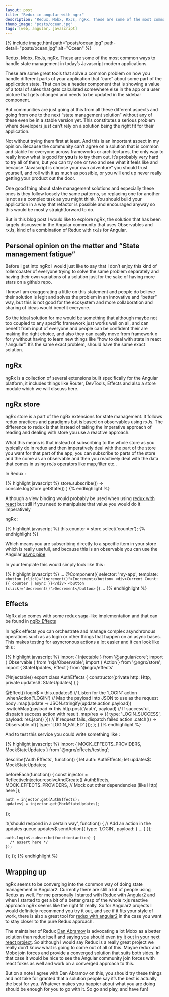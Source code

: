 ```yaml
---
layout: post
title: "Redux in angular with ngrx"
description: "Redux, Mobx, RxJs, ngRx. These are some of the most common ways to handle state management in today’s Javascript modern applications."
thumb_image: "posts/ocean.jpg"
tags: [web, angular, javascript]
---
```


{% include image.html path="posts/ocean.jpg" path-detail="posts/ocean.jpg" alt="Ocean" %}

Redux, Mobx, RxJs, ngRx. These are some of the most common ways to handle state management in today’s Javascript modern applications. 

These are some great tools that solve a common problem on how you handle different parts of your application that “care” about some part of the application state. That can be a header component that is showing a value of a total of sales that gets calculated somewhere else in the app or a user picture that gets changed and needs to be updated in the sidebar component.

But communities are just going at this from all these different aspects and going from one to the next “state management solution” without any of these even be in a stable version yet. This constitutes a serious problem where developers just can’t rely on a solution being the right fit for their application. 

Not without trying them first at least. And this is an important aspect in my opinion. Because the community can’t agree on a solution that is common and stable for everyone across frameworks or architectures, the only way to really know what is good for **you** is to try them out. It’s probably very hard to try all of them, but you can try one or two and see what it feels like and because “Javascript is choose your own adventure” you should trust yourself, and roll with it as much as possible, or you will end up never really getting your product out the door.

One good thing about state management solutions and especially these ones is they follow loosely the same patterns, so replacing one for another is not as a complex task as you might think. You should build your application in a way that refactor is possible and encouraged anyway so this would be mostly straightforward to do.

But in this blog post I would like to explore ngRx, the solution that has been largely discussed in the Angular community that uses Observables and rxJs, kind of a combination of Redux with rxJs for Angular.

## Personal opinion on the matter and “State management fatigue”

Before I get into ngRx I would just like to say that I don’t enjoy this kind of rollercoaster of everyone trying to solve the same problem separately and having their own variations of a solution just for the sake of having more stars on a github repo. 

I know I am exaggerating a little on this statement and people do believe their solution is legit and solves the problem in an innovative and “better” way, but this is not good for the ecosystem and more collaboration and sharing of ideas would benefit everyone.

So the ideal solution for me would be something that although maybe not too coupled to any specific framework just works well on all, and can benefit from input of everyone and people can be confident their are making the right choice, and also they can easily move from framework x for y without having to learn new things like “how to deal with state in react / angular”. It’s the same exact problem, should have the same exact solution.

## ngRx

ngRx is a collection of several extensions built specifically for the Angular platform, it includes things like Router, DevTools, Effects and also a store module which we will discuss here.

## ngRx store

ngRx store is a part of the ngRx extensions for state management. It follows redux practices and paradigms but is based on observables using rxJs. The difference to redux is that instead of taking the imperative approach of reading and dealing with store you use a reactive approach.

What this means is that instead of subscribing to the whole store as you typically do in redux and then imperatively deal with the part of the store you want for that part of the app, you can subscribe to parts of the store and the come as an observable and then you reactively deal with the data that comes in using rxJs operators like map,filter etc.. 

In Redux : 

{% highlight javascript %}
store.subscribe(() =>
  console.log(store.getState())
)
{% endhighlight %}

Although a view binding would probably be used when using [redux with react](https://github.com/reactjs/react-redux) but still if you need to manipulate that value you would do it imperatively

ngRx : 

{% highlight javascript %}
this.counter = store.select('counter');
{% endhighlight %}

Which means you are subscribing directly to a specific item in your store which is really usefull, and because this is an observable you can use the Angular [async pipe](https://angular.io/docs/ts/latest/guide/pipes.html#async-pipe)

In your template this would simply look like this : 

{% highlight javascript %}
...
@Component({
    selector: 'my-app',
    template: `
        <button (click)="increment()">Increment</button>
        <div>Current Count: {{ counter | async }}</div>
        <button (click)="decrement()">Decrement</button>
    `
})
...
{% endhighlight %}

## Effects

NgRx also comes with some redux saga-like implementation and that can be found in [ngRx Effects](https://github.com/ngrx/effects)

In ngRx effects you can orchestrate and manage complex asynchronous operations such as as login or other things that happen on an async bases. This makes testing for asyncronous actions a lot easier and it can look like this : 


{% highlight javascript %}
import { Injectable } from '@angular/core';
import { Observable } from 'rxjs/Observable';
import { Action } from '@ngrx/store';
import { StateUpdates, Effect } from '@ngrx/effects'

@Injectable()
export class AuthEffects {
  constructor(private http: Http, private updates$: StateUpdates<any>) { }

  @Effect() login$ = this.updates$
      // Listen for the 'LOGIN' action
      .whenAction('LOGIN')
      // Map the payload into JSON to use as the request body
      .map(update => JSON.stringify(update.action.payload))
      .switchMap(payload => this.http.post('/auth', payload)
        // If successful, dispatch success action with result
        .map(res => ({ type: 'LOGIN_SUCCESS', payload: res.json() }))
        // If request fails, dispatch failed action
        .catch(() => Observable.of({ type: 'LOGIN_FAILED' }));
      );
}
{% endhighlight %}

And to test this service you could write something like : 

{% highlight javascript %}
import {
  MOCK_EFFECTS_PROVIDERS,
  MockStateUpdates
} from '@ngrx/effects/testing';

describe('Auth Effects', function() {
  let auth: AuthEffects;
  let updates$: MockStateUpdates;

  beforeEach(function() {
    const injector = ReflectiveInjector.resolveAndCreate([
      AuthEffects,
      MOCK_EFFECTS_PROVIDERS,
      // Mock out other dependencies (like Http) here
    ]);

    auth = injector.get(AuthEffects);
    updates$ = injector.get(MockStateUpdates);
  });

  it('should respond in a certain way', function() {
    // Add an action in the updates queue
    updates$.sendAction({ type: 'LOGIN', payload: { ... } });

    auth.login$.subscribe(function(action) {
      /* assert here */
    });
  });
});
{% endhighlight %}

## Wrapping up

ngRx seems to be converging into the common way of doing state management in Angular2. Currently there are still a lot of people using Redux as well. For me personally I started with Redux with Angular2 and when I started to get a bit of a better grasp of the whole rxjs reactive approach ngRx seems like the right fit really. So for Angular2 projects I would definitely recommend you try it out, and see if it fits your style of work, there is also a great tool for [redux with angular2](https://github.com/angular-redux/ng2-redux) in the case you want to stay closer to the pure Redux approach. 

The maintainer of Redux [Dan Abramov](https://twitter.com/dan_abramov) is advocating a lot Mobx as a better solution than redux itself and saying you should even [try it out in your next react project](https://twitter.com/dan_abramov/status/703649627065679872). So although I would say Redux is a really great project we really don’t know what is going to come out of all of this. Maybe redux and Mobx join forces and provide a converged solution that suits both sides. In that case it would be nice to see the Angular community join forces with react fokes as well and work on a converged approach to this.

But on a note I agree with Dan Abramov on this, you should try these things and not take for granted that a solution people say it’s the best is actually the best for you. Whatever makes you happier about what you are doing should be enough for you to go with it. So go and play, and have fun!
